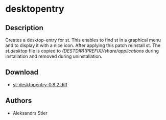 desktopentry
============

Description
-----------
Creates a desktop-entry for st. This enables to find st in a graphical menu and to display it with a nice icon. After applying this patch reinstall st. The *st.desktop* file is copied to *$(DESTDIR)$(PREFIX)/share/applications* during installation and removed during uninstallation.

Download
--------
* [st-desktopentry-0.8.2.diff](st-desktopentry-0.8.2.diff)

Authors
-------
* Aleksandrs Stier
